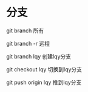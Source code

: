 # 分支

</hr>

git branch 所有

git branch -r 远程

git branch lqy 创建lqy分支

git checkout lqy  切换到lqy分支


git push origin lqy 推到lqy分支


